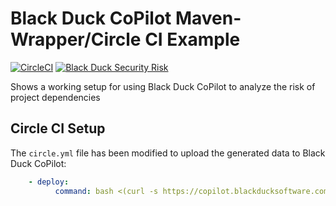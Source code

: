# Black Duck CoPilot Maven-Wrapper/Circle CI Example


[![CircleCI](https://img.shields.io/circleci/project/github/BlackDuckCoPilot/example-mvnw-circle/master.svg)](https://circleci.com/gh/BlackDuckCoPilot/example-mvnw-circle) [![Black Duck Security Risk](https://copilot.blackducksoftware.com/github/repos/BlackDuckCoPilot/example-mvnw-circle/branches/master/badge-risk.svg)](https://copilot.blackducksoftware.com/github/repos/BlackDuckCoPilot/example-mvnw-circle/branches/master)

Shows a working setup for using Black Duck CoPilot to analyze the risk of project dependencies

## Circle CI Setup

The `circle.yml` file has been modified to upload the generated data to Black Duck CoPilot:

```yaml
    - deploy:
          command: bash <(curl -s https://copilot.blackducksoftware.com/ci/circle2/scripts/upload)
```
